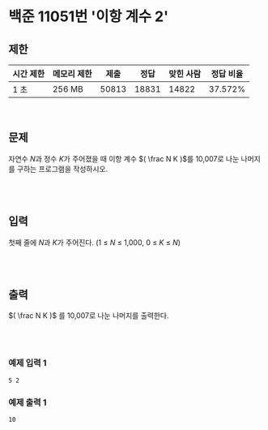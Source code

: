 # 백준 11051번 '이항 계수 2'

## 제한
|시간 제한|메모리 제한|제출|정답|맞힌 사람|정답 비율|
|------|------|---|---|----|----|
|1 초|256 MB|50813|18831|14822|37.572%|

<br>

## 문제
자연수 $N$과 정수 $K$가 주어졌을 때 이항 계수 $( \frac N K )$를 10,007로 나눈 나머지를 구하는 프로그램을 작성하시오.

<br><br>

## 입력
첫째 줄에 $N$과 $K$가 주어진다. (1 ≤ $N$ ≤ 1,000, 0 ≤ $K$ ≤ $N$)

<br><br>

## 출력
$( \frac N K )$ 를 10,007로 나눈 나머지를 출력한다.

<br><br>
### 예제 입력 1
```
5 2
```
### 예제 출력 1
```
10
```